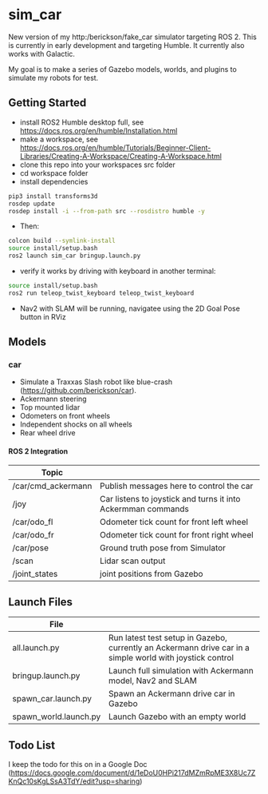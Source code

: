 # sim_car
New version of my http:/berickson/fake_car simulator targeting ROS 2. This is currently in early development and targeting Humble. It currently also works with Galactic.

My goal is to make a series of Gazebo models, worlds, and plugins to simulate my robots for test.


## Getting Started

- install ROS2 Humble desktop full, see https://docs.ros.org/en/humble/Installation.html
- make a workspace, see https://docs.ros.org/en/humble/Tutorials/Beginner-Client-Libraries/Creating-A-Workspace/Creating-A-Workspace.html
- clone this repo into your workspaces src folder
- cd workspace folder
- install dependencies

```bash
pip3 install transforms3d
rosdep update
rosdep install -i --from-path src --rosdistro humble -y
```
- Then:

```bash
colcon build --symlink-install
source install/setup.bash
ros2 launch sim_car bringup.launch.py
```

- verify it works by driving with keyboard in another terminal:
```bash
source install/setup.bash
ros2 run teleop_twist_keyboard teleop_twist_keyboard
```
- Nav2 with SLAM will be running, navigatee using the 2D Goal Pose button in RViz


## Models
### car
- Simulate a Traxxas Slash robot like blue-crash (https://github.com/berickson/car).
- Ackermann steering
- Top mounted lidar
- Odometers on front wheels
- Independent shocks on all wheels
- Rear wheel drive

#### ROS 2 Integration

| Topic | |
| --- | --- |
| /car/cmd_ackermann | Publish messages here to control the car |
| /joy | Car listens to joystick and turns it into Ackermman commands |
| /car/odo_fl | Odometer tick count for front left wheel |
| /car/odo_fr | Odometer tick count for front right wheel |
| /car/pose | Ground truth pose from Simulator |
| /scan | Lidar scan output |
| /joint_states | joint positions from Gazebo |

## Launch Files

| File |  |
| --- | --- |
| all.launch.py | Run latest test setup in Gazebo, currently an Ackermann drive car in a simple world with joystick control |
| bringup.launch.py | Launch full simulation with Ackermann model, Nav2 and SLAM |
| spawn_car.launch.py | Spawn an Ackermann drive car in Gazebo |
| spawn_world.launch.py | Launch Gazebo with an empty world |

## Todo List
I keep the todo for this on in a Google Doc (https://docs.google.com/document/d/1eDoU0HPi217dMZmRpME3X8Uc7ZKnQc10sKgLSsA3TdY/edit?usp=sharing)
